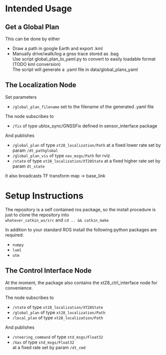 # Intended Usage

## Get a Global Plan    
This can be done by either   
* Draw a path in google Earth and export .kml   
* Manually drive/walk/log a gnss trace stored as .bag   
Use script global_plan_to_yaml.py to convert to easily loadable format (TODO kml conversion)   
The script will generate a .yaml file in data/global_plans_yaml   

## The Localization Node    
Set parameters   
* `/global_plan_filename` set to the filename of the generated .yaml file   

The node subscribes to    
* `/fix` of type ublox_sync/GNSSFix defined in sensor_interface package   


And publishes   
* `/global_plan` of type `xt28_localization/Path` at a fixed lower rate set by param `/dt_pathglobal`   
* `/global_plan_vis` of type `nav_msgs/Path` for rviz   
* `/state` of type `xt28_localization/XT28State` at a fixed higher rate set by param `dt_state`   

It also broadcasts TF transform map -> base_link   

# Setup Instructions
The repository is a self contained ros package, so the install procedure is just to clone the repository into    
`whatever_catkin_ws/src` and `cd .. && catkin_make`    

In addition to your standard ROS install the following python packages are required:    
* `numpy`   
* `lxml`   
* `utm`   

## The Control Interface Node
At the moment, the package also contains the xt28_ctrl_interface node for convenience.   

The node subscribes to    
* `/state` of type `xt28_localization/XT28State`   
* `/global_plan` of type `xt28_localization/Path`   
* `/local_plan` of type `xt28_localization/Path`   

And publishes   
* `/steering_command` of type `std_msgs/Float32`   
* `/Gas` of type `std_msgs/Float32`   
at a fixed rate set by param `/dt_cmd`    
